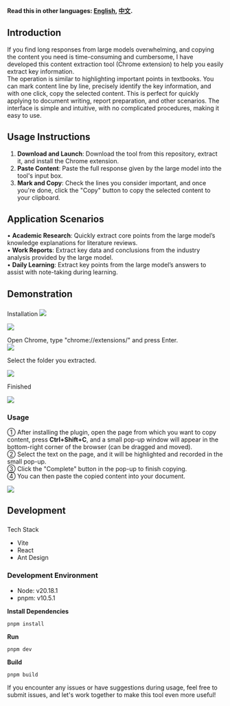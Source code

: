 **Read this in other languages: [English](README.md), [中文](README_zh.md).**

## Introduction
  
If you find long responses from large models overwhelming, and copying the content you need is time-consuming and cumbersome, I have developed this content extraction tool (Chrome extension) to help you easily extract key information.  
The operation is similar to highlighting important points in textbooks. You can mark content line by line, precisely identify the key information, and with one click, copy the selected content. This is perfect for quickly applying to document writing, report preparation, and other scenarios. The interface is simple and intuitive, with no complicated procedures, making it easy to use.

## Usage Instructions
1. **Download and Launch**: Download the tool from this repository, extract it, and install the Chrome extension.
2. **Paste Content**: Paste the full response given by the large model into the tool's input box.
3. **Mark and Copy**: Check the lines you consider important, and once you're done, click the "Copy" button to copy the selected content to your clipboard.

## Application Scenarios
  
• **Academic Research**: Quickly extract core points from the large model’s knowledge explanations for literature reviews.  
• **Work Reports**: Extract key data and conclusions from the industry analysis provided by the large model.  
• **Daily Learning**: Extract key points from the large model’s answers to assist with note-taking during learning.

## Demonstration
###   
Installation
![](https://cdn.nlark.com/yuque/0/2025/png/38711469/1741603882602-70feddc7-51e1-49bb-8624-4aaaf58164e9.png)

![](https://cdn.nlark.com/yuque/0/2025/png/38711469/1741603903674-5ca1b94b-8b1b-4006-a0a2-ff13190f1135.png)

Open Chrome, type "chrome://extensions/" and press Enter.  
![](https://cdn.nlark.com/yuque/0/2025/png/38711469/1741604537280-dd65f973-7e2d-4160-a13a-7fed7d728e9b.png)

Select the folder you extracted.

![](https://cdn.nlark.com/yuque/0/2025/png/38711469/1741604278059-2d794f1a-f02f-4803-83e8-c90df982da23.png)

Finished 

![](https://cdn.nlark.com/yuque/0/2025/png/38711469/1741604333587-8bc748e1-73a4-440f-a1cf-59f37b142f6d.png)

### Usage
  
① After installing the plugin, open the page from which you want to copy content, press **Ctrl+Shift+C**, and a small pop-up window will appear in the bottom-right corner of the browser (can be dragged and moved).  
② Select the text on the page, and it will be highlighted and recorded in the small pop-up.  
③ Click the "Complete" button in the pop-up to finish copying.  
④ You can then paste the copied content into your document.

![](https://cdn.nlark.com/yuque/0/2025/gif/38711469/1741601403290-b9542110-fa79-4abe-b22e-21221bb30474.gif)

## Development
###   
Tech Stack
+ Vite
+ React
+ Ant Design

### Development Environment
+ Node: v20.18.1
+ pnpm: v10.5.1

**Install Dependencies**

```plain
pnpm install
```

**Run**

```plain
pnpm dev
```

**Build**

```plain
pnpm build
```

If you encounter any issues or have suggestions during usage, feel free to submit issues, and let's work together to make this tool even more useful!

